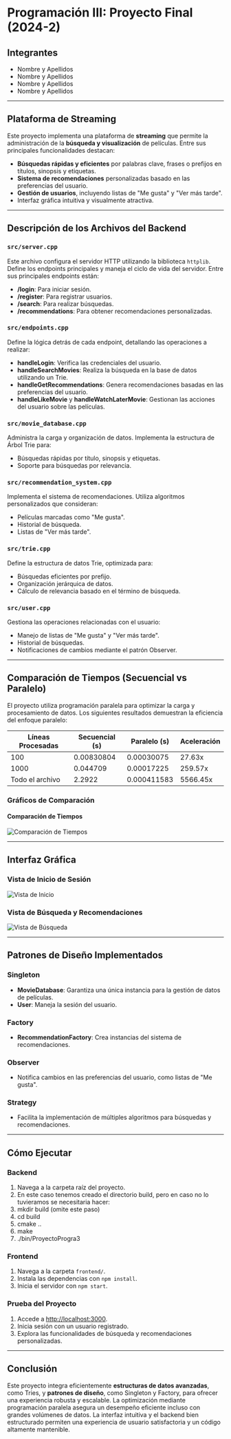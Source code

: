 # Programación III: Proyecto Final (2024-2)

## Integrantes
* Nombre y Apellidos
* Nombre y Apellidos
* Nombre y Apellidos
* Nombre y Apellidos

---

## Plataforma de Streaming
Este proyecto implementa una plataforma de **streaming** que permite la administración de la **búsqueda y visualización** de películas. Entre sus principales funcionalidades destacan:

- **Búsquedas rápidas y eficientes** por palabras clave, frases o prefijos en títulos, sinopsis y etiquetas.
- **Sistema de recomendaciones** personalizadas basado en las preferencias del usuario.
- **Gestión de usuarios**, incluyendo listas de "Me gusta" y "Ver más tarde".
- Interfaz gráfica intuitiva y visualmente atractiva.

---

## Descripción de los Archivos del Backend

### `src/server.cpp`
Este archivo configura el servidor HTTP utilizando la biblioteca `httplib`. Define los endpoints principales y maneja el ciclo de vida del servidor. Entre sus principales endpoints están:
- **/login**: Para iniciar sesión.
- **/register**: Para registrar usuarios.
- **/search**: Para realizar búsquedas.
- **/recommendations**: Para obtener recomendaciones personalizadas.

### `src/endpoints.cpp`
Define la lógica detrás de cada endpoint, detallando las operaciones a realizar:
- **handleLogin**: Verifica las credenciales del usuario.
- **handleSearchMovies**: Realiza la búsqueda en la base de datos utilizando un Trie.
- **handleGetRecommendations**: Genera recomendaciones basadas en las preferencias del usuario.
- **handleLikeMovie** y **handleWatchLaterMovie**: Gestionan las acciones del usuario sobre las películas.

### `src/movie_database.cpp`
Administra la carga y organización de datos. Implementa la estructura de Árbol Trie para:
- Búsquedas rápidas por título, sinopsis y etiquetas.
- Soporte para búsquedas por relevancia.

### `src/recommendation_system.cpp`
Implementa el sistema de recomendaciones. Utiliza algoritmos personalizados que consideran:
- Películas marcadas como "Me gusta".
- Historial de búsqueda.
- Listas de "Ver más tarde".

### `src/trie.cpp`
Define la estructura de datos Trie, optimizada para:
- Búsquedas eficientes por prefijo.
- Organización jerárquica de datos.
- Cálculo de relevancia basado en el término de búsqueda.

### `src/user.cpp`
Gestiona las operaciones relacionadas con el usuario:
- Manejo de listas de "Me gusta" y "Ver más tarde".
- Historial de búsquedas.
- Notificaciones de cambios mediante el patrón Observer.

---

## Comparación de Tiempos (Secuencial vs Paralelo)

El proyecto utiliza programación paralela para optimizar la carga y procesamiento de datos. Los siguientes resultados demuestran la eficiencia del enfoque paralelo:

| Líneas Procesadas | Secuencial (s) | Paralelo (s) | Aceleración |
|-------------------|----------------|--------------|-------------|
| 100               | 0.00830804     | 0.00030075   | 27.63x      |
| 1000              | 0.044709       | 0.00017225   | 259.57x     |
| Todo el archivo   | 2.2922         | 0.000411583  | 5566.45x    |

### Gráficos de Comparación
#### Comparación de Tiempos
![Comparación de Tiempos](./frontend/src/styles/Tiempos1.png)


---

## Interfaz Gráfica

### Vista de Inicio de Sesión
![Vista de Inicio](./frontend/src/styles/login.png)

### Vista de Búsqueda y Recomendaciones
![Vista de Búsqueda](./frontend/src/styles/Holo.png)

---

## Patrones de Diseño Implementados

### Singleton
- **MovieDatabase**: Garantiza una única instancia para la gestión de datos de películas.
- **User**: Maneja la sesión del usuario.

### Factory
- **RecommendationFactory**: Crea instancias del sistema de recomendaciones.

### Observer
- Notifica cambios en las preferencias del usuario, como listas de "Me gusta".

### Strategy
- Facilita la implementación de múltiples algoritmos para búsquedas y recomendaciones.

---

## Cómo Ejecutar

### Backend
1. Navega a la carpeta raíz del proyecto.
2. En este caso tenemos creado el directorio build, pero en caso no lo tuvieramos se necesitaria hacer:
3. mkdir build (omite este paso)
4. cd build
4. cmake ..
5. make
6. ./bin/ProyectoProgra3

### Frontend
1. Navega a la carpeta `frontend/`.
2. Instala las dependencias con `npm install`.
3. Inicia el servidor con `npm start`.

### Prueba del Proyecto
1. Accede a [http://localhost:3000](http://localhost:3000).
2. Inicia sesión con un usuario registrado.
3. Explora las funcionalidades de búsqueda y recomendaciones personalizadas.

---

## Conclusión
Este proyecto integra eficientemente **estructuras de datos avanzadas**, como Tries, y **patrones de diseño**, como Singleton y Factory, para ofrecer una experiencia robusta y escalable. La optimización mediante programación paralela asegura un desempeño eficiente incluso con grandes volúmenes de datos. La interfaz intuitiva y el backend bien estructurado permiten una experiencia de usuario satisfactoria y un código altamente mantenible.
